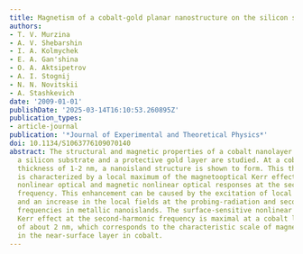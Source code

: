 ```yaml
---
title: Magnetism of a cobalt-gold planar nanostructure on the silicon surface
authors:
- T. V. Murzina
- A. V. Shebarshin
- I. A. Kolmychek
- E. A. Gan'shina
- O. A. Aktsipetrov
- A. I. Stognij
- N. N. Novitskii
- A. Stashkevich
date: '2009-01-01'
publishDate: '2025-03-14T16:10:53.260895Z'
publication_types:
- article-journal
publication: '*Journal of Experimental and Theoretical Physics*'
doi: 10.1134/S1063776109070140
abstract: The structural and magnetic properties of a cobalt nanolayer placed between
  a silicon substrate and a protective gold layer are studied. At a cobalt layer mass
  thickness of 1-2 nm, a nanoisland structure is shown to form. This thickness range
  is characterized by a local maximum of the magnetooptical Kerr effect and enhanced
  nonlinear optical and magnetic nonlinear optical responses at the second-harmonic
  frequency. This enhancement can be caused by the excitation of local surface plasmons
  and an increase in the local fields at the probing-radiation and second-harmonic
  frequencies in metallic nanoislands. The surface-sensitive nonlinear magnetooptical
  Kerr effect at the second-harmonic frequency is maximal at a cobalt layer thickness
  of about 2 nm, which corresponds to the characteristic scale of magnetization formation
  in the near-surface layer in cobalt.
---
```

